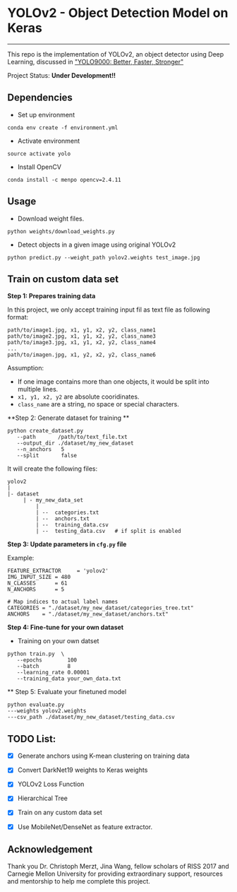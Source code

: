 # YOLOv2 - Object Detection Model on Keras
-------------------------------------------

This repo is the  implementation of YOLOv2, an object detector using Deep Learning, discussed in ["YOLO9000: Better, Faster, Stronger"](https://arxiv.org/abs/1612.08242)

Project Status: **Under Development!!**

## Dependencies

* Set up environment
```
conda env create -f environment.yml
```
* Activate environment
```
source activate yolo
```
* Install OpenCV
```
conda install -c menpo opencv=2.4.11
```


## Usage

* Download weight files. 
```
python weights/download_weights.py
```

* Detect objects in a given image using original YOLOv2
```
python predict.py --weight_path yolov2.weights test_image.jpg 
```

## Train on custom data set
        
**Step 1: Prepares training data**

In this project, we only accept training input fil as text file as following format:
```
path/to/image1.jpg, x1, y1, x2, y2, class_name1
path/to/image2.jpg, x1, y1, x2, y2, class_name3
path/to/image3.jpg, x1, y1, x2, y2, class_name4
...
path/to/imagen.jpg, x1, y2, x2, y2, class_name6
```

Assumption:
* If one image contains more than one objects, it would be split into multiple lines.
* `x1, y1, x2, y2` are absolute cooridinates.
* `class_name` are a string, no space or special characters.
        
        
**Step 2: Generate dataset for training **

```
python create_dataset.py
   --path       /path/to/text_file.txt
   --output_dir ./dataset/my_new_dataset
   --n_anchors   5
   --split       false
```

It will create the following files:
```
yolov2
|
|- dataset
     | - my_new_data_set
         |
         | --  categories.txt
         | --  anchors.txt
         | --  training_data.csv
         | --  testing_data.csv   # if split is enabled
```


**Step 3: Update parameters in `cfg.py` file**

Example:
```
FEATURE_EXTRACTOR     = 'yolov2'
IMG_INPUT_SIZE = 480
N_CLASSES      = 61
N_ANCHORS      = 5

# Map indices to actual label names
CATEGORIES = "./dataset/my_new_dataset/categories_tree.txt"
ANCHORS    = "./dataset/my_new_dataset/anchors.txt"
```

**Step 4: Fine-tune for your own dataset**

* Training on your own datset
```angular2html
python train.py  \
   --epochs        100
   --batch         8
   --learning_rate 0.00001
   --training_data your_own_data.txt 
```

** Step 5: Evaluate your finetuned model
```
python evaluate.py 
---weights yolov2.weights
---csv_path ./dataset/my_new_dataset/testing_data.csv
```

## TODO List:
- [x] Generate anchors using K-mean clustering on training data
- [x] Convert DarkNet19 weights to Keras weights
- [x] YOLOv2 Loss Function
- [x] Hierarchical Tree
- [x] Train on any custom data set
- [x] Use MobileNet/DenseNet as feature extractor.


## Acknowledgement
Thank you Dr. Christoph Merzt, Jina Wang, fellow scholars of RISS 2017 and Carnegie Mellon University for providing extraordinary support, resources and mentorship to help me complete this project.
